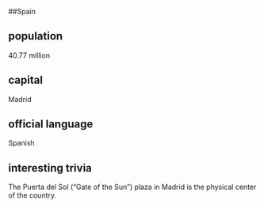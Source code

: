 ##Spain
## population

40.77 million

## capital
Madrid
 
## official language
Spanish

## interesting trivia

The Puerta del Sol (“Gate of the Sun”) plaza in Madrid is the physical center of the country.

